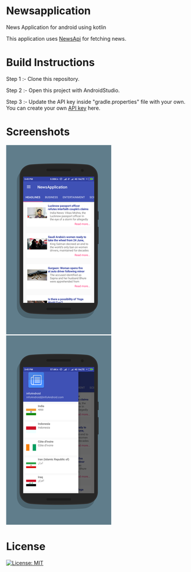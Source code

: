 # Newsapplication

News Application for android using kotlin

This application uses [NewsApi](https://newsapi.org/) for fetching news.

# Build Instructions

Step 1 :- Clone this repository.

Step 2 :- Open this project with AndroidStudio.

Step 3 :- Update the API key inside "gradle.properties" file with your own. You can create your own [API key](https://newsapi.org/) here.

# Screenshots

![This is drowe](https://github.com/InfoAndroid/Newsapplication/blob/master/Screenshots/1.png) ![This is drowe](https://github.com/InfoAndroid/Newsapplication/blob/master/Screenshots/2.png)

# License

[![License: MIT](https://img.shields.io/badge/License-MIT-yellow.svg)](https://opensource.org/licenses/MIT)
